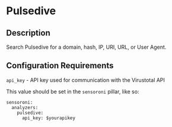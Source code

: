 # Pulsedive

## Description
Search Pulsedive for a domain, hash, IP, URI, URL, or User Agent.

## Configuration Requirements

``api_key`` - API key used for communication with the Virustotal API

This value should be set in the ``sensoroni`` pillar, like so:

```
sensoroni:
  analyzers:
    pulsedive:
      api_key: $yourapikey
```
